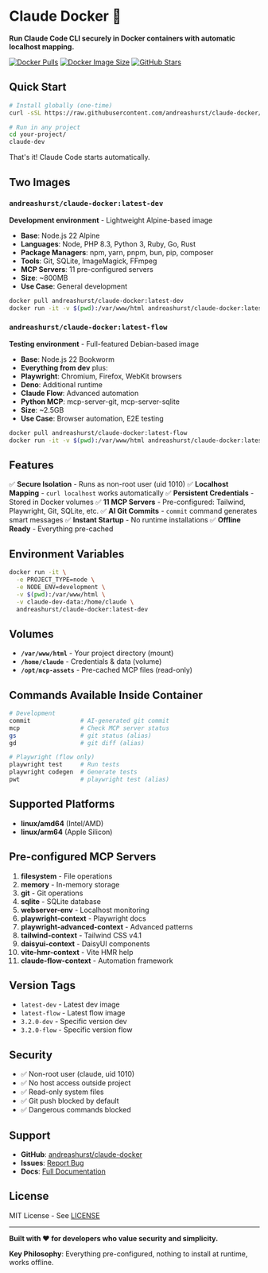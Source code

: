 # Claude Docker 🐳

**Run Claude Code CLI securely in Docker containers with automatic localhost mapping.**

[![Docker Pulls](https://img.shields.io/docker/pulls/andreashurst/claude-docker)](https://hub.docker.com/r/andreashurst/claude-docker)
[![Docker Image Size](https://img.shields.io/docker/image-size/andreashurst/claude-docker/latest-dev)](https://hub.docker.com/r/andreashurst/claude-docker)
[![GitHub Stars](https://img.shields.io/github/stars/andreashurst/claude-docker)](https://github.com/andreashurst/claude-docker)

## Quick Start

```bash
# Install globally (one-time)
curl -sSL https://raw.githubusercontent.com/andreashurst/claude-docker/main/install.sh | bash

# Run in any project
cd your-project/
claude-dev
```

That's it! Claude Code starts automatically.

## Two Images

### `andreashurst/claude-docker:latest-dev`
**Development environment** - Lightweight Alpine-based image

- **Base**: Node.js 22 Alpine
- **Languages**: Node, PHP 8.3, Python 3, Ruby, Go, Rust
- **Package Managers**: npm, yarn, pnpm, bun, pip, composer
- **Tools**: Git, SQLite, ImageMagick, FFmpeg
- **MCP Servers**: 11 pre-configured servers
- **Size**: ~800MB
- **Use Case**: General development

```bash
docker pull andreashurst/claude-docker:latest-dev
docker run -it -v $(pwd):/var/www/html andreashurst/claude-docker:latest-dev
```

### `andreashurst/claude-docker:latest-flow`
**Testing environment** - Full-featured Debian-based image

- **Base**: Node.js 22 Bookworm
- **Everything from dev** plus:
- **Playwright**: Chromium, Firefox, WebKit browsers
- **Deno**: Additional runtime
- **Claude Flow**: Advanced automation
- **Python MCP**: mcp-server-git, mcp-server-sqlite
- **Size**: ~2.5GB
- **Use Case**: Browser automation, E2E testing

```bash
docker pull andreashurst/claude-docker:latest-flow
docker run -it -v $(pwd):/var/www/html andreashurst/claude-docker:latest-flow
```

## Features

✅ **Secure Isolation** - Runs as non-root user (uid 1010)
✅ **Localhost Mapping** - `curl localhost` works automatically
✅ **Persistent Credentials** - Stored in Docker volumes
✅ **11 MCP Servers** - Pre-configured: Tailwind, Playwright, Git, SQLite, etc.
✅ **AI Git Commits** - `commit` command generates smart messages
✅ **Instant Startup** - No runtime installations
✅ **Offline Ready** - Everything pre-cached

## Environment Variables

```bash
docker run -it \
  -e PROJECT_TYPE=node \
  -e NODE_ENV=development \
  -v $(pwd):/var/www/html \
  -v claude-dev-data:/home/claude \
  andreashurst/claude-docker:latest-dev
```

## Volumes

- **`/var/www/html`** - Your project directory (mount)
- **`/home/claude`** - Credentials & data (volume)
- **`/opt/mcp-assets`** - Pre-cached MCP files (read-only)

## Commands Available Inside Container

```bash
# Development
commit              # AI-generated git commit
mcp                 # Check MCP server status
gs                  # git status (alias)
gd                  # git diff (alias)

# Playwright (flow only)
playwright test     # Run tests
playwright codegen  # Generate tests
pwt                 # playwright test (alias)
```

## Supported Platforms

- **linux/amd64** (Intel/AMD)
- **linux/arm64** (Apple Silicon)

## Pre-configured MCP Servers

1. **filesystem** - File operations
2. **memory** - In-memory storage
3. **git** - Git operations
4. **sqlite** - SQLite database
5. **webserver-env** - Localhost monitoring
6. **playwright-context** - Playwright docs
7. **playwright-advanced-context** - Advanced patterns
8. **tailwind-context** - Tailwind CSS v4.1
9. **daisyui-context** - DaisyUI components
10. **vite-hmr-context** - Vite HMR help
11. **claude-flow-context** - Automation framework

## Version Tags

- `latest-dev` - Latest dev image
- `latest-flow` - Latest flow image
- `3.2.0-dev` - Specific version dev
- `3.2.0-flow` - Specific version flow

## Security

- ✅ Non-root user (claude, uid 1010)
- ✅ No host access outside project
- ✅ Read-only system files
- ✅ Git push blocked by default
- ✅ Dangerous commands blocked

## Support

- **GitHub**: [andreashurst/claude-docker](https://github.com/andreashurst/claude-docker)
- **Issues**: [Report Bug](https://github.com/andreashurst/claude-docker/issues)
- **Docs**: [Full Documentation](https://github.com/andreashurst/claude-docker#readme)

## License

MIT License - See [LICENSE](https://github.com/andreashurst/claude-docker/blob/main/LICENSE)

---

**Built with ❤️ for developers who value security and simplicity.**

**Key Philosophy**: Everything pre-configured, nothing to install at runtime, works offline.
